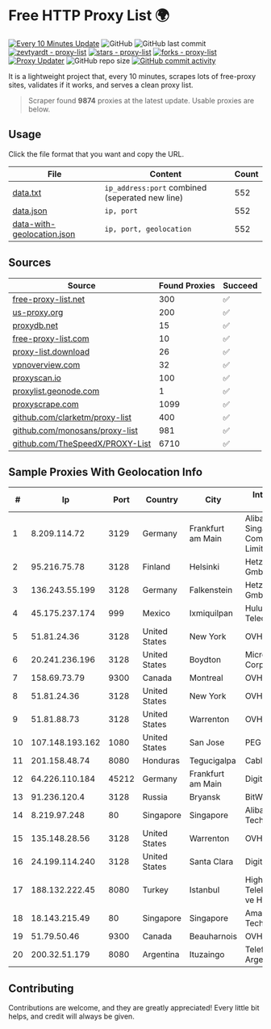 
# Free HTTP Proxy List 🌍

[![Every 10 Minutes Update](https://github.com/mertguvencli/http-proxy-list/actions/workflows/main.yml/badge.svg?branch=main)](https://github.com/mertguvencli/http-proxy-list/actions/workflows/main.yml)
![GitHub](https://img.shields.io/github/license/mertguvencli/http-proxy-list)
![GitHub last commit](https://img.shields.io/github/last-commit/mertguvencli/http-proxy-list)
[![zevtyardt - proxy-list](https://img.shields.io/static/v1?label=zevtyardt&message=proxy-list&color=blue&logo=github)](https://github.com/zevtyardt/proxy-list "Go to GitHub repo")
[![stars - proxy-list](https://img.shields.io/github/stars/zevtyardt/proxy-list?style=social)](https://github.com/zevtyardt/proxy-list)
[![forks - proxy-list](https://img.shields.io/github/forks/zevtyardt/proxy-list?style=social)](https://github.com/zevtyardt/proxy-list)
[![Proxy Updater](https://github.com/zevtyardt/proxy-list/workflows/Proxy%20Updater/badge.svg)](https://github.com/zevtyardt/proxy-list/actions?query=workflow:"Proxy+Updater")
![GitHub repo size](https://img.shields.io/github/repo-size/zevtyardt/proxy-list)
[![GitHub commit activity](https://img.shields.io/github/commit-activity/m/zevtyardt/proxy-list?logo=commits)](https://github.com/zevtyardt/proxy-list/commits/main)

It is a lightweight project that, every 10 minutes, scrapes lots of free-proxy sites, validates if it works, and serves a clean proxy list.

> Scraper found **9874** proxies at the latest update. Usable proxies are below.

## Usage

Click the file format that you want and copy the URL.

|File|Content|Count|
|----|-------|-----|
|[data.txt](https://raw.githubusercontent.com/mertguvencli/http-proxy-list/main/proxy-list/data.txt)|`ip_address:port` combined (seperated new line)|552|
|[data.json](https://raw.githubusercontent.com/mertguvencli/http-proxy-list/main/proxy-list/data.json)|`ip, port`|552|
|[data-with-geolocation.json](https://raw.githubusercontent.com/mertguvencli/http-proxy-list/main/proxy-list/data-with-geolocation.json)|`ip, port, geolocation`|552|

## Sources

|Source|Found Proxies|Succeed|
|------|-------------|-------|
|[free-proxy-list.net](https://free-proxy-list.net)|300|✅|
|[us-proxy.org](https://www.us-proxy.org)|200|✅|
|[proxydb.net](http://proxydb.net)|15|✅|
|[free-proxy-list.com](https://free-proxy-list.com/?page=&port=&type%5B%5D=http&type%5B%5D=https&up_time=0&search=Search)|10|✅|
|[proxy-list.download](https://www.proxy-list.download/HTTP)|26|✅|
|[vpnoverview.com](https://vpnoverview.com/privacy/anonymous-browsing/free-proxy-servers)|32|✅|
|[proxyscan.io](https://www.proxyscan.io)|100|✅|
|[proxylist.geonode.com](https://proxylist.geonode.com/api/proxy-list?limit=300&page=1&sort_by=lastChecked&sort_type=desc&protocols=http,https)|1|✅|
|[proxyscrape.com](https://api.proxyscrape.com/v2/?request=displayproxies&protocol=http&timeout=10000&country=all&ssl=all&anonymity=all)|1099|✅|
|[github.com/clarketm/proxy-list](https://raw.githubusercontent.com/clarketm/proxy-list/master/proxy-list-raw.txt)|400|✅|
|[github.com/monosans/proxy-list](https://raw.githubusercontent.com/monosans/proxy-list/main/proxies/http.txt)|981|✅|
|[github.com/TheSpeedX/PROXY-List](https://raw.githubusercontent.com/TheSpeedX/PROXY-List/master/http.txt)|6710|✅|


## Sample Proxies With Geolocation Info

|#|Ip|Port|Country|City|Internet Service Provider|
|-|--|----|-------|----|-------------------------|
|1|8.209.114.72|3129|Germany|Frankfurt am Main|Alibaba.com Singapore E-Commerce Private Limited|
|2|95.216.75.78|3128|Finland|Helsinki|Hetzner Online GmbH|
|3|136.243.55.199|3128|Germany|Falkenstein|Hetzner Online GmbH|
|4|45.175.237.174|999|Mexico|Ixmiquilpan|Hulux Telecomunicaciones|
|5|51.81.24.36|3128|United States|New York|OVH US LLC|
|6|20.241.236.196|3128|United States|Boydton|Microsoft Corporation|
|7|158.69.73.79|9300|Canada|Montreal|OVH SAS|
|8|51.81.24.36|3128|United States|New York|OVH US LLC|
|9|51.81.88.73|3128|United States|Warrenton|OVH US LLC|
|10|107.148.193.162|1080|United States|San Jose|PEG TECH INC|
|11|201.158.48.74|8080|Honduras|Tegucigalpa|Cablecolor S.A.|
|12|64.226.110.184|45212|Germany|Frankfurt am Main|DigitalOcean, LLC|
|13|91.236.120.4|3128|Russia|Bryansk|BitWeb LLC|
|14|8.219.97.248|80|Singapore|Singapore|Alibaba (US) Technology Co., Ltd.|
|15|135.148.28.56|3128|United States|Warrenton|OVH US LLC|
|16|24.199.114.240|3128|United States|Santa Clara|DigitalOcean, LLC|
|17|188.132.222.45|8080|Turkey|Istanbul|High Speed Telekomunikasyon ve Hab. Hiz. Ltd. Sti.|
|18|18.143.215.49|80|Singapore|Singapore|Amazon Technologies Inc.|
|19|51.79.50.46|9300|Canada|Beauharnois|OVH SAS|
|20|200.32.51.179|8080|Argentina|Ituzaingo|Telefonica de Argentina|



## Contributing

Contributions are welcome, and they are greatly appreciated! Every
little bit helps, and credit will always be given.


